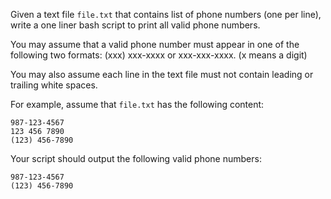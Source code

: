 Given a text file `file.txt` that contains list of phone numbers (one per line), write a one liner bash script to print all valid phone numbers.

You may assume that a valid phone number must appear in one of the following two formats: (xxx) xxx-xxxx or xxx-xxx-xxxx. (x means a digit)

You may also assume each line in the text file must not contain leading or trailing white spaces.

For example, assume that `file.txt` has the following content:

```
987-123-4567
123 456 7890
(123) 456-7890
```

Your script should output the following valid phone numbers:

```
987-123-4567
(123) 456-7890
```

